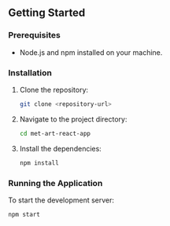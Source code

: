 ## Getting Started

### Prerequisites

- Node.js and npm installed on your machine.

### Installation

1. Clone the repository:
    ```bash
    git clone <repository-url>
    ```
2. Navigate to the project directory:
    ```bash
    cd met-art-react-app
    ```
3. Install the dependencies:
    ```bash
    npm install
    ```

### Running the Application

To start the development server:
```bash
npm start
